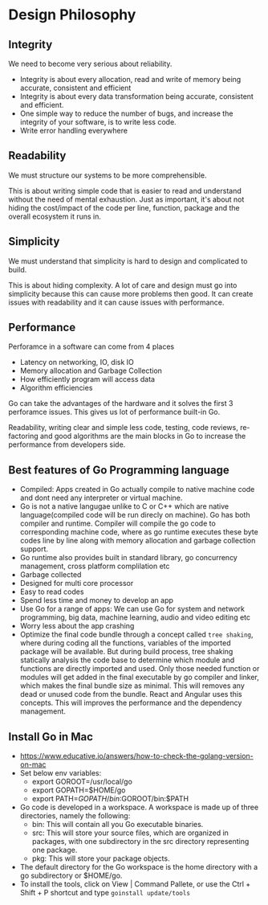 # Design Philosophy

## Integrity
We need to become very serious about reliability.

- Integrity is about every allocation, read and write of memory being accurate, consistent and efficient
- Integrity is about every data transformation being accurate, consistent and efficient.
- One simple way to reduce the number of bugs, and increase the integrity of your software, is to write less code.
- Write error handling everywhere

## Readability
We must structure our systems to be more comprehensible.

This is about writing simple code that is easier to read and understand without the need of mental exhaustion. Just as important, it's about not hiding the cost/impact of the code per line, function, package and the overall ecosystem it runs in.

## Simplicity
We must understand that simplicity is hard to design and complicated to build.

This is about hiding complexity. A lot of care and design must go into simplicity because this can cause more problems then good. It can create issues with readability and it can cause issues with performance.

## Performance
Perforamce in a software can come from 4 places

- Latency on networking, IO, disk IO
- Memory allocation and Garbage Collection
- How efficiently program will access data
- Algorithm efficiencies

Go can take the advantages of the hardware and it solves the first 3 perforamce issues. This gives us lot of performance built-in Go. 

Readability, writing clear and simple less code, testing, code reviews, re-factoring and good algorithms are the main blocks in Go to increase the performance from developers side.

## Best features of Go Programming language
- Compiled: Apps created in Go actually compile to native machine code and dont need any interpreter or virtual machine.
- Go is not a native langugae unlike to C or C++ which are native language(compiled code will be run direcly on machine). Go has both compiler and runtime. Compiler will compile the go code to corresponding machine code, where as go runtime executes these byte codes line by line along with memory allocation and garbage collection support.
- Go runtime also provides built in standard library, go concurrency management, cross platform complilation etc 
- Garbage collected
- Designed for multi core processor
- Easy to read codes
- Spend less time and money to develop an app
- Use Go for a range of apps: We can use Go for system and network programming, big data, machine learning, audio and video editing etc
- Worry less about the app crashing
- Optimize the final code bundle through a concept called `tree shaking`, where during coding all the functions, variables of the imported package will be available. But during build process, tree shaking statically analysis the code base to determine which module and functions are directly imported and used. Only those needed function or modules will get added in the final executable by go compiler and linker, which makes the final bundle size as minimal. This will removes any dead or unused code from the bundle. React and Angular uses this concepts. This will improves the performance and the dependency management.

## Install Go in Mac
- https://www.educative.io/answers/how-to-check-the-golang-version-on-mac
- Set below env variables:
    - export GOROOT=/usr/local/go 
    - export GOPATH=$HOME/go
    - export PATH=$GOPATH/bin:$GOROOT/bin:$PATH 
- Go code is developed in a workspace. A workspace is made up of three directories, namely the following:
    - bin: This will contain all you Go executable binaries.
    - src: This will store your source files, which are organized in packages, with one subdirectory in the src directory representing one package.
    - pkg: This will store your package objects.
- The default directory for the Go workspace is the home directory with a go subdirectory or $HOME/go.
- To install the tools, click on View | Command Pallete, or use the Ctrl + Shift + P shortcut and type `goinstall update/tools`


